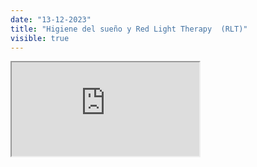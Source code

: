 ```yaml
---
date: "13-12-2023"
title: "Higiene del sueño y Red Light Therapy  (RLT)"
visible: true
---
```

<iframe src="https://www.youtube.com/embed/el5n4ildeIc" allowfullscreen></iframe>

